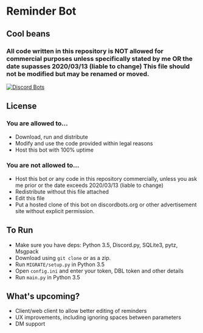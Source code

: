# Reminder Bot
## Cool beans

### All code written in this repository is NOT allowed for commercial purposes unless specifically stated by me OR the date supasses 2020/03/13 (liable to change) This file should not be modified but may be renamed or moved.

[![Discord Bots](https://discordbots.org/api/widget/349920059549941761.svg)](https://discordbots.org/bot/349920059549941761)

## License
### You are allowed to...
* Download, run and distribute
* Modify and use the code provided within legal reasons
* Host this bot with 100% uptime

### You are not allowed to...
* Host this bot or any code in this repository commercially, unless you ask me prior or the date exceeds 2020/03/13 (liable to change)
* Redistribute without this file attached
* Edit this file
* Put a hosted clone of this bot on discordbots.org or other advertisement site without explicit permission.

## To Run
* Make sure you have deps: Python 3.5, Discord.py, SQLite3, pytz, Msgpack
* Download using `git clone` or as a zip.
* Run `MIGRATE/setup.py` in Python 3.5
* Open `config.ini` and enter your token, DBL token and other details
* Run `main.py` in Python 3.5

## What's upcoming?
* Client/web client to allow better editing of reminders
* UX improvements, including ignoring spaces between parameters
* DM support
